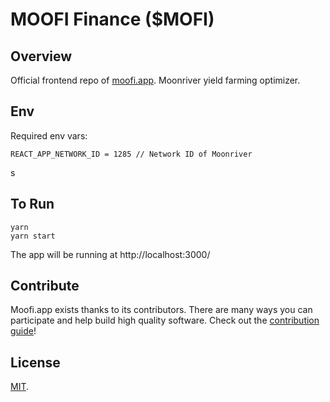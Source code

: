 # MOOFI Finance (\$MOFI)

## Overview

Official frontend repo of [moofi.app](https://www.moofi.app). Moonriver yield farming optimizer.

## Env

Required env vars:

```
REACT_APP_NETWORK_ID = 1285 // Network ID of Moonriver
```
s
## To Run

```
yarn
yarn start
```

The app will be running at http://localhost:3000/

## Contribute

Moofi.app exists thanks to its contributors. There are many ways you can participate and help build high quality software. Check out the [contribution guide](CONTRIBUTING.md)!

## License

[MIT](LICENSE).
